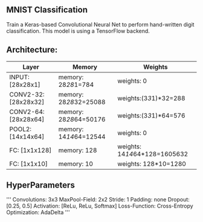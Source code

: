 ## MNIST Classification

Train a Keras-based Convolutional Neural Net to perform hand-written digit classification. This model is using a TensorFlow backend.

## Architecture:

| Layer			| Memory		| Weights			|
| ---------------------	| ---------------------	| -----------------------------	|
| INPUT: [28x28x1]	| memory: 28*28*1=784 	| weights: 0			|
| CONV2-32: [28x28x32]	| memory: 28*28*32=25088| weights:(3*3*1)*32=288	|
| CONV2-64: [28x28x64]	| memory: 28*28*64=50176| weights:(3*3*1)*64=576	|
| POOL2: [14x14x64]	| memory: 14*14*64=12544| weights: 0			|
| FC: [1x1x128]		| memory: 128		| weights: 14*14*64*128=1605632 |
| FC: [1x1x10]		| memory: 10		| weights: 128*10=1280		|

## HyperParameters

'''
Convolutions: 3x3
MaxPool-Field: 2x2
Stride: 1
Padding: none
Dropout: [0.25, 0.5]
Activation: [ReLu, ReLu, Softmax]
Loss-Function: Cross-Entropy
Optimization: AdaDelta
'''


